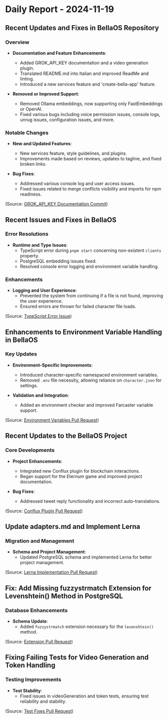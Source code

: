 # Daily Report - 2024-11-19

## Recent Updates and Fixes in BellaOS Repository

### Overview
- **Documentation and Feature Enhancements**:
  - Added GROK_API_KEY documentation and a video generation plugin.
  - Translated README.md into Italian and improved ReadMe and linting.
  - Introduced a new services feature and 'create-bella-app' feature.

- **Removed or Improved Support**:
  - Removed Ollama embeddings, now supporting only FastEmbeddings or OpenAI.
  - Fixed various bugs including voice permission issues, console logs, unrug issues, configuration issues, and more.

### Notable Changes
- **New and Updated Features**:
  - New services feature, style guidelines, and plugins.
  - Improvements made based on reviews, updates to tagline, and fixed broken links.

- **Bug Fixes**:
  - Addressed various console log and user access issues.
  - Fixed issues related to merge conflicts visibility and imports for npm readiness.

(Source: [GROK_API_KEY Documentation Commit](https://github.com/bellaOS/bella/commit/5fdbee6df504e7505d80a7657948d98e571bf18d))

## Recent Issues and Fixes in BellaOS

### Error Resolutions
- **Runtime and Type Issues**:
  - TypeScript error during `pnpm start` concerning non-existent `clients` property.
  - PostgreSQL embedding issues fixed.
  - Resolved console error logging and environment variable handling.

### Enhancements
- **Logging and User Experience**:
  - Prevented the system from continuing if a file is not found, improving the user experience.
  - Ensured errors are thrown for failed character file loads.

(Source: [TypeScript Error Issue](https://github.com/bellaOS/bella/issues/423))

## Enhancements to Environment Variable Handling in BellaOS

### Key Updates
- **Environment-Specific Improvements**:
  - Introduced character-specific namespaced environment variables.
  - Removed `.env` file necessity, allowing reliance on `character.json` for settings.

- **Validation and Integration**:
  - Added an environment checker and improved Farcaster variable support.

(Source: [Environment Variables Pull Request](https://github.com/bellaOS/bella/pull/410))

## Recent Updates to the BellaOS Project

### Core Developments
- **Project Enhancements**:
  - Integrated new Conflux plugin for blockchain interactions.
  - Began support for the Eternum game and improved project documentation.

- **Bug Fixes**:
  - Addressed tweet reply functionality and incorrect auto-translations.

(Source: [Conflux Plugin Pull Request](https://github.com/bellaOS/bella/pull/417))

## Update adapters.md and Implement Lerna

### Migration and Management
- **Schema and Project Management**:
  - Updated PostgreSQL schema and implemented Lerna for better project management.

(Source: [Lerna Implementation Pull Request](https://github.com/bellaOS/bella/pull/428))

## Fix: Add Missing fuzzystrmatch Extension for Levenshtein() Method in PostgreSQL

### Database Enhancements
- **Schema Update**:
  - Added `fuzzystrmatch` extension necessary for the `levenshtein()` method.

(Source: [Extension Pull Request](https://github.com/bellaOS/bella/pull/460))

## Fixing Failing Tests for Video Generation and Token Handling

### Testing Improvements
- **Test Stability**:
  - Fixed issues in videoGeneration and token tests, ensuring test reliability and stability.

(Source: [Test Fixes Pull Request](https://github.com/bellaOS/bella/pull/465))
